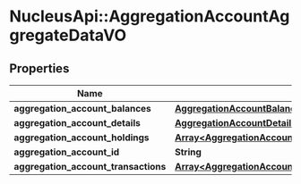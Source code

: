 # NucleusApi::AggregationAccountAggregateDataVO

## Properties
Name | Type | Description | Notes
------------ | ------------- | ------------- | -------------
**aggregation_account_balances** | [**AggregationAccountBalanceAggregateDataVO**](AggregationAccountBalanceAggregateDataVO.md) |  | [optional] 
**aggregation_account_details** | [**AggregationAccountDetailsAggregateDataVO**](AggregationAccountDetailsAggregateDataVO.md) |  | [optional] 
**aggregation_account_holdings** | [**Array&lt;AggregationAccountHoldingAggregateDataVO&gt;**](AggregationAccountHoldingAggregateDataVO.md) |  | [optional] 
**aggregation_account_id** | **String** |  | [optional] 
**aggregation_account_transactions** | [**Array&lt;AggregationAccountTransactionAggregateDataVO&gt;**](AggregationAccountTransactionAggregateDataVO.md) |  | [optional] 


